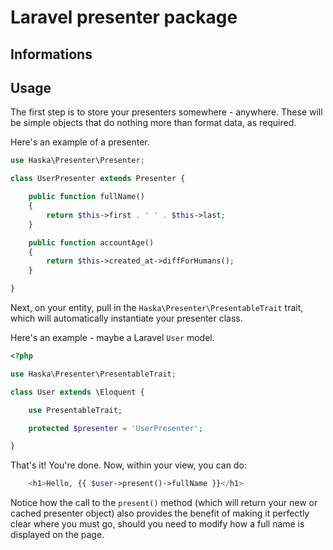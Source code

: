 Laravel presenter package
============

Informations
---

## Usage

The first step is to store your presenters somewhere - anywhere. These will be simple objects that do nothing more than format data, as required.

Here's an example of a presenter.

```php
use Haska\Presenter\Presenter;

class UserPresenter extends Presenter {

    public function fullName()
    {
        return $this->first . ' ' . $this->last;
    }

    public function accountAge()
    {
        return $this->created_at->diffForHumans();
    }

}
```

Next, on your entity, pull in the `Haska\Presenter\PresentableTrait` trait, which will automatically instantiate your presenter class.

Here's an example - maybe a Laravel `User` model.

```php
<?php

use Haska\Presenter\PresentableTrait;

class User extends \Eloquent {

    use PresentableTrait;

    protected $presenter = 'UserPresenter';

}
```

That's it! You're done. Now, within your view, you can do:

```php
    <h1>Hello, {{ $user->present()->fullName }}</h1>
```

Notice how the call to the `present()` method (which will return your new or cached presenter object) also provides the benefit of making it perfectly clear where you must go, should you need to modify how a full name is displayed on the page.